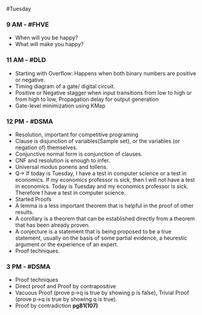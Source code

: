 #Tuesday 
### 9 AM - #FHVE
- When will you be happy? 
- What will make you happy? 

### 11 AM - #DLD 
- Starting with Overflow: Happens when both binary numbers are positive or negative.
- Timing diagram of a gate/ digital circuit.
- Positive or Negative stagger when input transitions from low to high or from high to low, Propagation delay for output generation
- Gate-level minimization using KMap

### 12 PM - #DSMA
- Resolution, important for competitive programing
- Clause is disjunction of variables(Sample set), or the variables (or negation of) themselves.
- Conjunctive normal form is conjunction of clauses.
- CNF and resolution is enough to infer.
- Universal modus ponens and tollens.
- Q-> If today is Tuesday, I have a test in computer science or a test in economics. If my economics professor is sick, then I will not have a test in economics. Today is Tuesday and my economics professor is sick. Therefore I have a test in computer science.
- Started Proofs
- A lemma is a less important theorem that is helpful in the proof of other results.
- A corollary is a theorem that can be established directly from a theorem that has been already proven.
- A conjecture is a statement that is being proposed to be a true statement, usually on the basis of some partial evidence, a heurestic argument or the experience of an expert.
- Proof techniques.

### 3 PM - #DSMA 
- Proof techniques
- Direct proof and Proof by contrapositive
- Vacuous Proof (prove p->q is true by showing p is false), Trivial Proof (prove p->q is true by showing q is true).
- Proof by contradiction **pg81(107)**